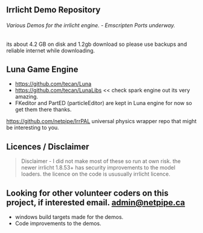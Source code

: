 ## Irrlicht Demo Repository
###### Various Demos for the irrlicht engine. - Emscripten Ports underway.
its about 4.2 GB on disk and 1.2gb download so please use backups and reliable internet while downloading.

## Luna Game Engine
- https://github.com/tecan/Luna
- https://github.com/tecan/LunaLibs  << check spark engine out its very amazing.
- FKeditor and PartED (particleEditor) are kept in Luna engine for now so get them there thanks.

https://github.com/netpipe/IrrPAL universal physics wrapper repo that might be interesting to you.

## Licences / Disclaimer
> Disclaimer - I did not make most of these so run at own risk. the newer irrlicht 1.8.53+ has security improvements to the model loaders.
> the licence on the code is ususually irrlicht licence.

## Looking for other volunteer coders on this project, if interested email. admin@netpipe.ca
- windows build targets made for the demos.
- Code improvements to the demos.

